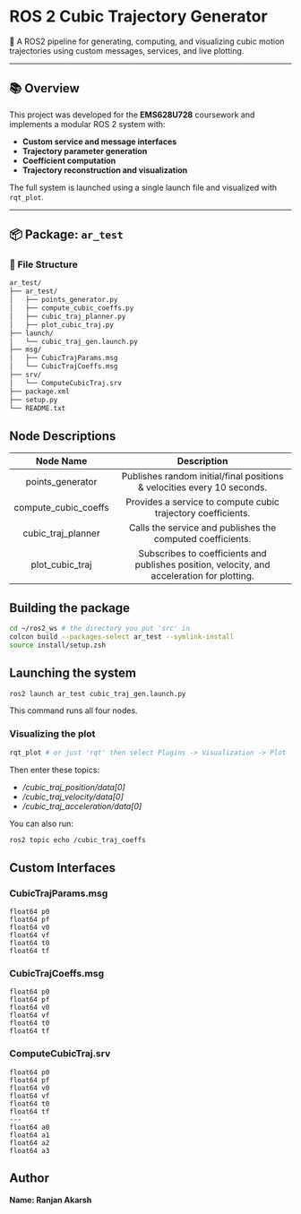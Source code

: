 # ROS 2 Cubic Trajectory Generator

🚀 A ROS2 pipeline for generating, computing, and visualizing cubic motion trajectories using custom messages, services, and live plotting.

---

## 📚 Overview

This project was developed for the **EMS628U728** coursework and implements a modular ROS 2 system with:

- **Custom service and message interfaces**
- **Trajectory parameter generation**
- **Coefficient computation**
- **Trajectory reconstruction and visualization**

The full system is launched using a single launch file and visualized with `rqt_plot`.

---

## 📦 Package: `ar_test`

### 📁 File Structure

```bash
ar_test/
├── ar_test/
│   ├── points_generator.py
│   ├── compute_cubic_coeffs.py
│   ├── cubic_traj_planner.py
│   ├── plot_cubic_traj.py
├── launch/
│   └── cubic_traj_gen.launch.py
├── msg/
│   ├── CubicTrajParams.msg
│   └── CubicTrajCoeffs.msg
├── srv/
│   └── ComputeCubicTraj.srv
├── package.xml
├── setup.py
└── README.txt
```

## Node Descriptions

| Node Name | Description |
| :---:   | :---: |
| points_generator | Publishes random initial/final positions & velocities every 10 seconds. |
| compute_cubic_coeffs | Provides a service to compute cubic trajectory coefficients. |
| cubic_traj_planner | Calls the service and publishes the computed coefficients. |
| plot_cubic_traj | Subscribes to coefficients and publishes position, velocity, and acceleration for plotting. | 

## Building the package
```bash
cd ~/ros2_ws # the directory you put 'src' in 
colcon build --packages-select ar_test --symlink-install
source install/setup.zsh
```

## Launching the system
```bash
ros2 launch ar_test cubic_traj_gen.launch.py
```
This command runs all four nodes.

### Visualizing the plot
```bash
rqt_plot # or just 'rqt' then select Plugins -> Visualization -> Plot
```

Then enter these topics:
- _/cubic_traj_position/data[0]_
- _/cubic_traj_velocity/data[0]_
- _/cubic_traj_acceleration/data[0]_

You can also run:
```bash
ros2 topic echo /cubic_traj_coeffs
```

## Custom Interfaces

### CubicTrajParams.msg
```
float64 p0
float64 pf
float64 v0
float64 vf
float64 t0
float64 tf
```

### CubicTrajCoeffs.msg
```
float64 p0
float64 pf
float64 v0
float64 vf
float64 t0
float64 tf
```

### ComputeCubicTraj.srv
```
float64 p0
float64 pf
float64 v0
float64 vf
float64 t0
float64 tf
---
float64 a0
float64 a1
float64 a2
float64 a3
```

## Author
**Name: Ranjan Akarsh**
